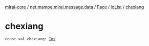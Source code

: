 [mirai-core](../../../index.md) / [net.mamoe.mirai.message.data](../../index.md) / [Face](../index.md) / [IdList](index.md) / [chexiang](./chexiang.md)

# chexiang

`const val chexiang: `[`Int`](https://kotlinlang.org/api/latest/jvm/stdlib/kotlin/-int/index.html)